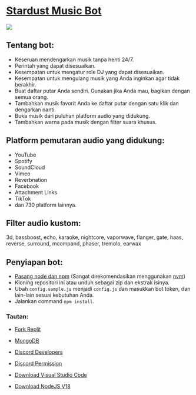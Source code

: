 # [Stardust Music Bot](https://discord.com/api/oauth2/authorize?client_id=817408723571179550&permissions=8&scope=bot%20applications.commands)

![](https://cdn.discordapp.com/avatars/817408723571179550/95b5e2b76f24c250d217050019da0795.webp?size=1024)

## Tentang bot:

-   Keseruan mendengarkan musik tanpa henti 24/7.
-   Perintah yang dapat disesuaikan.
-   Kesempatan untuk mengatur role DJ yang dapat disesuaikan.
-   Kesempatan untuk mengulang musik yang Anda inginkan agar tidak berakhir.
-   Buat daftar putar Anda sendiri. Gunakan jika Anda mau, bagikan dengan semua orang.
-   Tambahkan musik favorit Anda ke daftar putar dengan satu klik dan dengarkan nanti.
-   Buka musik dari puluhan platform audio yang didukung.
-   Tambahkan warna pada musik dengan filter suara khusus.

## Platform pemutaran audio yang didukung:

-   YouTube
-   Spotify
-   SoundCloud
-   Vimeo
-   Reverbnation
-   Facebook
-   Attachment Links
-   TikTok
-   dan 730 platform lainnya.

## Filter audio kustom:

3d, bassboost, echo, karaoke, nightcore, vaporwave, flanger, gate, haas, reverse, surround, mcompand, phaser, tremolo, earwax

## Penyiapan bot:

-   [Pasang node dan npm](https://docs.npmjs.com/downloading-and-installing-node-js-and-npm#using-a-node-version-manager-to-install-nodejs-and-npm) (Sangat direkomendasikan menggunakan [nvm](https://github.com/coreybutler/nvm-windows))
-   Kloning repositori ini atau unduh sebagai zip dan ekstrak isinya.
-   Ubah `config.sample.js` menjadi `config.js` dan masukkan bot token, dan lain-lain sesuai kebutuhan Anda.
-   Jalankan command `npm install`.

### Tautan:

-   [Fork Replit](https://replit.com/)

-   [MongoDB](https://mongodb.com)

-   [Discord Developers](https://discord.dev)

-   [Discord Permission](https://bit.ly/3L4RZpi)

-   [Download Visual Studio Code](https://code.visualstudio.com/download)

-   [Download NodeJS V18](https://nodejs.org/)
